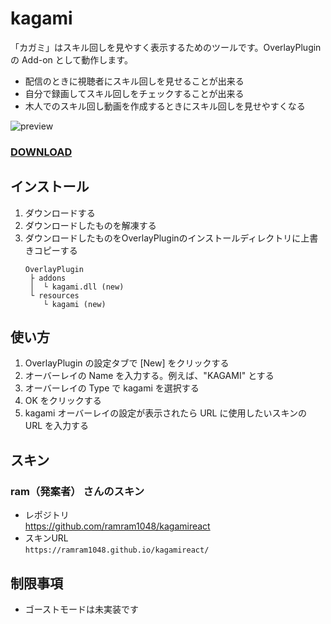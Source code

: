 # kagami

「カガミ」はスキル回しを見やすく表示するためのツールです。OverlayPlugin の Add-on として動作します。  

* 配信のときに視聴者にスキル回しを見せることが出来る
* 自分で録画してスキル回しをチェックすることが出来る
* 木人でのスキル回し動画を作成するときにスキル回しを見せやすくなる

![preview](https://github.com/ramram1048/kagamireact/raw/master/mdimages/preview.gif)

### **[DOWNLOAD](<https://github.com/anoyetta-academy/kagami/releases>)**

## インストール
1. ダウンロードする
2. ダウンロードしたものを解凍する
3. ダウンロードしたものをOverlayPluginのインストールディレクトリに上書きコピーする
   ```
   OverlayPlugin
    ├ addons
    │  └ kagami.dll (new)
    └ resources
       └ kagami (new)
   ```

## 使い方
1. OverlayPlugin の設定タブで [New] をクリックする
2. オーバーレイの Name を入力する。例えば、"KAGAMI" とする
3. オーバーレイの Type で kagami を選択する
4. OK をクリックする
5. kagami オーバーレイの設定が表示されたら URL に使用したいスキンの URL を入力する

## スキン
### ram（発案者） さんのスキン
* レポジトリ  
https://github.com/ramram1048/kagamireact  
* スキンURL  
```https://ramram1048.github.io/kagamireact/```

## 制限事項
* ゴーストモードは未実装です
